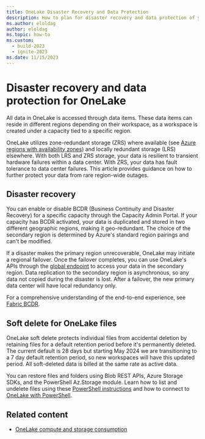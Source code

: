 ```yaml
---
title: OneLake Disaster Recovery and Data Protection
description: How to plan for disaster recovery and data protection of your OneLake data in Microsoft Fabric.
ms.author: eloldag
author: eloldag
ms.topic: how-to
ms.custom:
  - build-2023
  - ignite-2023
ms.date: 11/15/2023
---
```


# Disaster recovery and data protection for OneLake

All data in OneLake is accessed through data items. These data items can reside in different regions depending on their workspace, as a workspace is created under a capacity tied to a specific region.

OneLake utilizes zone-redundant storage (ZRS) where available (see [Azure regions with availability zones](/azure/reliability/availability-zones-service-support#azure-regions-with-availability-zone-support)) and locally redundant storage (LRS) elsewhere. With both LRS and ZRS storage, your data is resilient to transient hardware failures within a data center. With ZRS, your data has fault tolerance to data center failures. This article provides guidance on how to further protect your data from rare region-wide outages.

## Disaster recovery

You can enable or disable BCDR (Business Continuity and Disaster Recovery) for a specific capacity through the Capacity Admin Portal. If your capacity has BCDR activated, your data is duplicated and stored in two different geographic regions, making it geo-redundant. The choice of the secondary region is determined by Azure's standard region pairings and can't be modified.

If a disaster makes the primary region unrecoverable, OneLake may initiate a regional failover. Once the failover completes, you can use OneLake's APIs through the [global endpoint](onelake-access-api.md) to access your data in the secondary region. Data replication to the secondary region is asynchronous, so any data not copied during the disaster is lost. After a failover, the new primary data center will have local redundancy only.

For a comprehensive understanding of the end-to-end experience, see [Fabric BCDR](/azure/reliability/reliability-fabric).

## Soft delete for OneLake files

OneLake soft delete protects individual files from accidental deletion by retaining files for a default retention period before it's permanently deleted. The current default is 28 days but starting May 2024 we are transitioning to a 7 day default retention period, so new workspaces will have this updated period. All soft-deleted data is billed at the same rate as active data.

You can restore files and folders using Blob REST APIs, Azure Storage SDKs, and the PowerShell Az.Storage module.  Learn how to list and undelete files using these [PowerShell instructions](/azure/storage/blobs/soft-delete-blob-manage#restore-soft-deleted-blobs-and-directories-by-using-powershell) and how to connect to [OneLake with PowerShell](../onelake/onelake-powershell.md#connect-to-onelake-with-azure-powershell).  

## Related content

- [OneLake compute and storage consumption](onelake-consumption.md)
